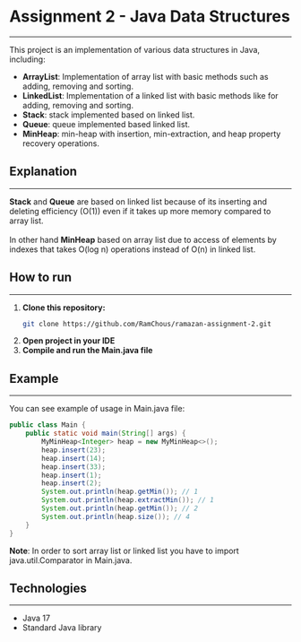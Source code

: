 # Assignment 2 - Java Data Structures
___
This project is an implementation of various data structures in Java, including:
- **ArrayList**: Implementation of array list with basic methods such as adding, removing and sorting.
- **LinkedList**: Implementation of a linked list with basic methods like for adding, removing and sorting.
- **Stack**: stack implemented based on linked list.
- **Queue**: queue implemented based linked list.
- **MinHeap**: min-heap with insertion, min-extraction, and heap property recovery operations.
## Explanation
___
**Stack** and **Queue** are based on linked list because of its inserting and deleting efficiency (O(1)) even if it takes up more memory compared to array list.
<br><br>
In other hand **MinHeap** based on array list due to access of elements by indexes that takes O(log n) operations instead of O(n) in linked list.
## How to run
___
1. **Clone this repository:**
   ```bash
   git clone https://github.com/RamChous/ramazan-assignment-2.git
2. **Open project in your IDE**
3. **Compile and run the Main.java file**
## Example
___
You can see example of usage in Main.java file:
```java
public class Main {
    public static void main(String[] args) {
        MyMinHeap<Integer> heap = new MyMinHeap<>();
        heap.insert(23);
        heap.insert(14);
        heap.insert(33);
        heap.insert(1);
        heap.insert(2);
        System.out.println(heap.getMin()); // 1
        System.out.println(heap.extractMin()); // 1
        System.out.println(heap.getMin()); // 2
        System.out.println(heap.size()); // 4
    }
}
```
**Note**: In order to sort array list or linked list you have to import java.util.Comparator in Main.java.
## Technologies
___
- Java 17
- Standard Java library